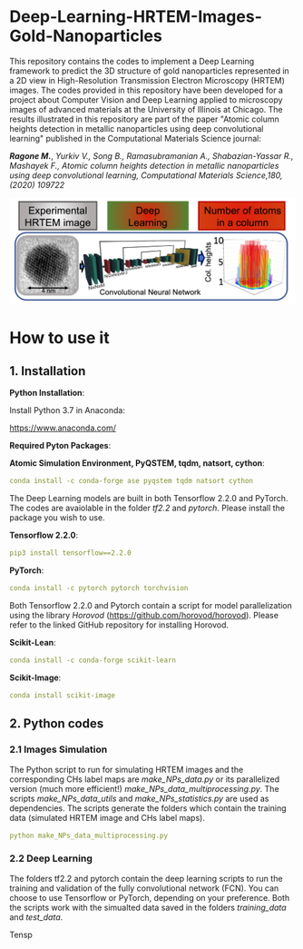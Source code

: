 # Deep-Learning-HRTEM-Images-Gold-Nanoparticles


This repository contains the codes to implement a Deep Learning framework to predict the 3D structure of gold nanoparticles represented in a 2D view in High-Resolution Transmission Electron Microscopy (HRTEM) images. The codes provided in this repository have been developed for a project about Computer Vision and Deep Learning applied to microscopy images of advanced materials at the University of Illinois at Chicago. The results illustrated in this repository are part of the paper "Atomic column heights detection in metallic nanoparticles using deep convolutional learning" published in the Computational Materials Science journal: 

***Ragone M.***, *Yurkiv V., Song B., Ramasubramanian A., Shabazian-Yassar R., Mashayek F., Atomic column heights detection in metallic nanoparticles using deep convolutional learning, Computational Materials Science,180, (2020) 109722*


![plot](./TOC.png)

# How to use it 

## 1. Installation

**Python Installation**: 

Install Python 3.7 in Anaconda:

https://www.anaconda.com/


**Required Pyton Packages**:

**Atomic Simulation Environment, PyQSTEM, tqdm, natsort, cython**:

```yaml
conda install -c conda-forge ase pyqstem tqdm natsort cython
```

The Deep Learning models are built in both Tensorflow 2.2.0 and PyTorch. The codes are avaiolable in the folder *tf2.2* and *pytorch*. Please install the package you wish to use.

**Tensorflow 2.2.0**:

```yaml
pip3 install tensorflow==2.2.0
```
**PyTorch**:

```yaml
conda install -c pytorch pytorch torchvision
```
Both Tensorflow 2.2.0 and Pytorch contain a script for model parallelization using the library *Horovod* (https://github.com/horovod/horovod). Please refer to the linked GitHub repository for installing Horovod.

**Scikit-Lean**:

```yaml
conda install -c conda-forge scikit-learn 
```

**Scikit-Image**:

```yaml
conda install scikit-image 
```

## 2. Python codes
### 2.1 Images Simulation

The Python script to run for simulating HRTEM images and the corresponding CHs label maps are *make_NPs_data.py* or its parallelized version (much more efficient!) *make_NPs_data_multiprocessing.py*. The scripts *make_NPs_data_utils* and *make_NPs_statistics.py* are used as dependencies. The scripts generate the folders which contain the training data (simulated HRTEM image and CHs label maps).

```yaml
python make_NPs_data_multiprocessing.py
```

### 2.2 Deep Learning 
The folders tf2.2 and pytorch contain the deep learning scripts to run the training and validation of the fully convolutional network (FCN). You can choose to use Tensorflow or PyTorch, depending on your preference. Both the scripts work with the simualted data saved in the folders *training_data* and *test_data*.


Tensp
